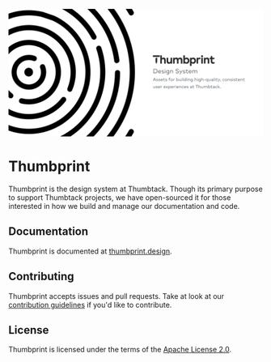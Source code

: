 ![Thumbprint Android header](./.github/thumbprint-header.png)
# Thumbprint

Thumbprint is the design system at Thumbtack. Though its primary purpose to support Thumbtack projects, we have open-sourced it for those interested in how we build and manage our documentation and code.

## Documentation

Thumbprint is documented at [thumbprint.design](https://thumbprint.design/).

## Contributing

Thumbprint accepts issues and pull requests. Take at look at our [contribution guidelines](https://thumbprint.design/overview/contributing/) if you'd like to contribute.

## License

Thumbprint is licensed under the terms of the [Apache License 2.0](LICENSE).

